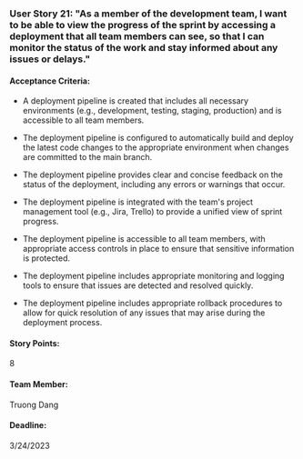### User Story 21: "As a member of the development team, I want to be able to view the progress of the sprint by accessing a deployment that all team members can see, so that I can monitor the status of the work and stay informed about any issues or delays."

#### Acceptance Criteria:
- A deployment pipeline is created that includes all necessary environments (e.g., development, testing, staging, production) and is accessible to all team members.

- The deployment pipeline is configured to automatically build and deploy the latest code changes to the appropriate environment when changes are committed to the main branch.

- The deployment pipeline provides clear and concise feedback on the status of the deployment, including any errors or warnings that occur.

- The deployment pipeline is integrated with the team's project management tool (e.g., Jira, Trello) to provide a unified view of sprint progress.

- The deployment pipeline is accessible to all team members, with appropriate access controls in place to ensure that sensitive information is protected.

- The deployment pipeline includes appropriate monitoring and logging tools to ensure that issues are detected and resolved quickly.

- The deployment pipeline includes appropriate rollback procedures to allow for quick resolution of any issues that may arise during the deployment process.

#### Story Points:
8

#### Team Member: 
Truong Dang

#### Deadline: 
3/24/2023
